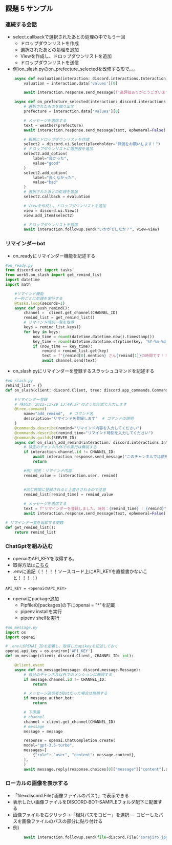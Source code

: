 ## 課題 5 サンプル

### 連続する会話
- select.callbackで選択されたあとの処理の中でもう一回
    - ドロップダウンリストを作成
    - 選択されたあとの処理を追加
    - Viewを作成し、ドロップダウンリストを追加
    - ドロップダウンリストを送信
- 例)on_slash.pyのon_prefecture_selectedを改修する形で。。。
```python
    async def evaluation(interaction: discord.interactions.Interaction):
        valuation = interaction.data['values'][0]

        await interaction.response.send_message(f"高評価ありがとうございます！", ephemeral=False)

    async def on_prefecture_selected(interaction: discord.interactions.Interaction):
        # 選択されたものを取り出す
        prefecture = interaction.data['values'][0]

        # メッセージを送信する
        text = weather(prefecture)
        await interaction.response.send_message(text, ephemeral=False)

        # 新規にドロップダウンリストを作成
        select2 = discord.ui.Select(placeholder="評価をお願いします！")
        # ドロップダウンリストに選択肢を追加
        select2.add_option(
            label="良かった",
            value="good"
        )
        select2.add_option(
            label="良くなかった",
            value="bad"
        )
        # 選択されたあとの処理を追加
        select2.callback = evaluation

        # Viewを作成し、ドロップダウンリストを追加
        view = discord.ui.View()
        view.add_item(select2)

        # ドロップダウンリストを送信
        await interaction.followup.send("いかがでしたか？", view=view)
```


### リマインダーbot
- on_readyにリマインダー機能を記述する
```python
#on_ready.py
from discord.ext import tasks
from work5.on_slash import get_remind_list
import datetime
import math

    #リマインド機能
    #一秒ごとに処理を実行する
    @tasks.loop(seconds=1)
    async def push_remind():
        channel =  client.get_channel(CHANNEL_ID)
        remind_list = get_remind_list()
        # リマインド時刻一覧を取得
        keys = remind_list.keys()
        for key in keys:
            now_time = round(datetime.datetime.now().timestamp())
            key_time = round(datetime.datetime.strptime(key, '%Y-%m-%d %H:%M:%S').timestamp())
            if (now_time == key_time):
                remind = remind_list.get(key) 
                text = f"{remind[0].mention} さん{remind[1]}の時間です！！！"
                await channel.send(text)
```
- on_slash.pyにリマインダーを登録するスラッシュコマンドを記述する
```python
#on_slash.py
remind_list = {}
def on_slash(client: discord.Client, tree: discord.app_commands.CommandTree, commands: discord.app_commands, CHANNEL_ID: int, SERVER_ID: int):

    #リマインダー登録
    # 時刻は '2012-12-29 13:49:37'のような形式で入力します
    @tree.command(
        name="add_remind",  # コマンド名
        description="リマインドを登録します"  # コマンドの説明
    )
    @commands.describe(remind="リマインド内容を入力してください")
    @commands.describe(remind_time="リマインド時刻を入力してください")
    @commands.guilds(SERVER_ID)
    async def on_slash_add_remind(interaction: discord.interactions.Interaction, remind : str, remind_time: str):
        # 特定のチャンネル外での実行は無視する
        if interaction.channel.id != CHANNEL_ID:
            await interaction.response.send_message("このチャンネルでは使用できません", ephemeral=True)
            return

        #例）宛先：リマインド内容
        remind_value = (interaction.user, remind)
        
        
        #同じ時間に登録されると上書きされるので注意
        remind_list[remind_time] = remind_value

        # メッセージを送信する
        text = f"リマインダーを登録しました。時刻：{remind_time} : {remind}"
        await interaction.response.send_message(text, ephemeral=False)

# リマインド一覧を返却する関数
def get_remind_list():
    return remind_list
```

### ChatGptを組み込む
- openaiのAPI_KEYを取得する。
- 取得方法は[こちら](https://auto-worker.com/blog/?p=6988)
- .envに追記（！！！！ソースコード上にAPI_KEYを直接書かないこと！！！！）
```
API_KEY = <openaiのAPI_KEY>
```
- openaiにpackage追加
    - Pipfileの[packages]の下にopenai = "*"を記載
    - pipenv installを実行
    - pipenv shellを実行

```python
#on_message.py
import os
import openai

# .envにOPENAI_IDを定義し、取得したapikeyを記述しておく
openai.api_key = os.environ['API_KEY']
def on_message(client: discord.Client, CHANNEL_ID: int):

    @client.event
    async def on_message(message: discord.message.Message):
        # 自分のチャンネル以外でのメンションは無視する
        if message.channel.id != CHANNEL_ID:
            return

        # メッセージ送信者がBotだった場合は無視する
        if message.author.bot:
            return

        # 下準備
        # channel
        channel = client.get_channel(CHANNEL_ID)
        # message
        message = message

        response = openai.ChatCompletion.create(
        model="gpt-3.5-turbo",
        messages=[
            {"role": "user", "content": message.content},
        ],
        )
        await message.reply(response.choices[0]["message"]["content"].strip())
```
### ローカルの画像を表示する
- 「file=discord.File('画像ファイルのパス')」で表示できる
- 表示したい画像ファイルをDISCORD‐BOT-SAMPLEフォルダ配下に配置する
- 画像ファイルを右クリック→「相対パスをコピー」を選択
― コピーしたパスを画像ファイルのパスの部分に貼り付ける
- 例）
``` python
        await interaction.followup.send(file=discord.File('sorajiro.jpg'), ephemeral=False)

```